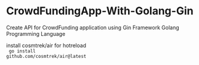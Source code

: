# CrowdFundingApp-With-Golang-Gin
Create API  for CrowdFunding application using Gin Framework Golang Programming Language

install cosmtrek/air for hotreload 
<br>
<code>
go install github.com/cosmtrek/air@latest
</code>

